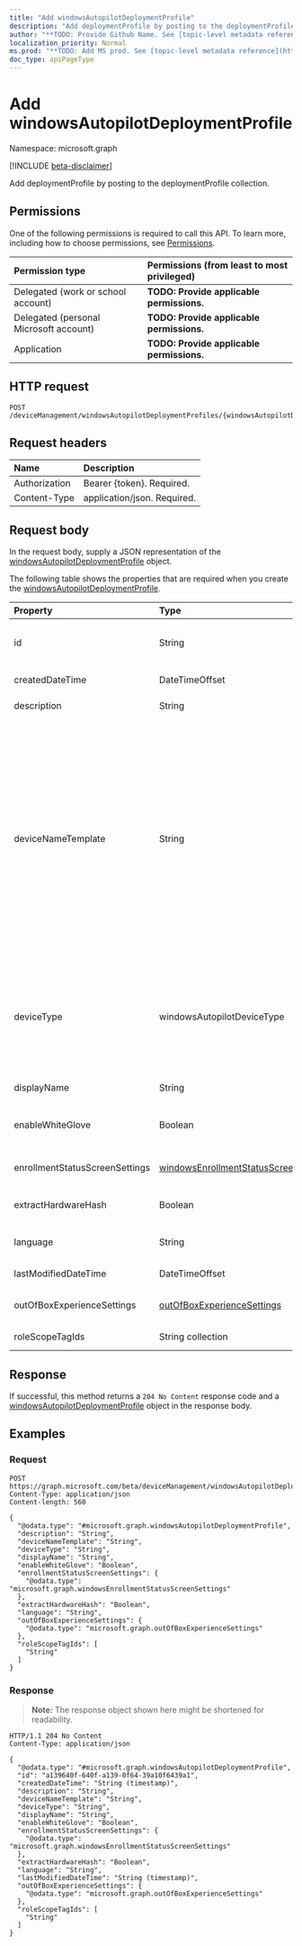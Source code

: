 ```yaml
---
title: "Add windowsAutopilotDeploymentProfile"
description: "Add deploymentProfile by posting to the deploymentProfile collection."
author: "**TODO: Provide Github Name. See [topic-level metadata reference](https://msgo.azurewebsites.net/add/document/guidelines/metadata.html#topic-level-metadata)**"
localization_priority: Normal
ms.prod: "**TODO: Add MS prod. See [topic-level metadata reference](https://msgo.azurewebsites.net/add/document/guidelines/metadata.html#topic-level-metadata)**"
doc_type: apiPageType
---
```


# Add windowsAutopilotDeploymentProfile
Namespace: microsoft.graph

[!INCLUDE [beta-disclaimer](../../includes/beta-disclaimer.md)]

Add deploymentProfile by posting to the deploymentProfile collection.

## Permissions
One of the following permissions is required to call this API. To learn more, including how to choose permissions, see [Permissions](/graph/permissions-reference).

|Permission type|Permissions (from least to most privileged)|
|:---|:---|
|Delegated (work or school account)|**TODO: Provide applicable permissions.**|
|Delegated (personal Microsoft account)|**TODO: Provide applicable permissions.**|
|Application|**TODO: Provide applicable permissions.**|

## HTTP request

<!-- {
  "blockType": "ignored"
}
-->
``` http
POST /deviceManagement/windowsAutopilotDeploymentProfiles/{windowsAutopilotDeploymentProfileId}/assignedDevices/{windowsAutopilotDeviceIdentityId}/deploymentProfile/$ref
```

## Request headers
|Name|Description|
|:---|:---|
|Authorization|Bearer {token}. Required.|
|Content-Type|application/json. Required.|

## Request body
In the request body, supply a JSON representation of the [windowsAutopilotDeploymentProfile](../resources/windowsautopilotdeploymentprofile.md) object.

The following table shows the properties that are required when you create the [windowsAutopilotDeploymentProfile](../resources/windowsautopilotdeploymentprofile.md).

|Property|Type|Description|
|:---|:---|:---|
|id|String|**TODO: Add Description** Inherited from [entity](../resources/entity.md)|
|createdDateTime|DateTimeOffset|Profile creation time|
|description|String|Description of the profile|
|deviceNameTemplate|String|The template used to name the AutoPilot Device. This can be a custom text and can also contain either the serial number of the device, or a randomly generated number. The total length of the text generated by the template can be no more than 15 characters.|
|deviceType|windowsAutopilotDeviceType|The AutoPilot device type that this profile is applicable to. Possible values are: `windowsPc`, `surfaceHub2`, `holoLens`.|
|displayName|String|Name of the profile|
|enableWhiteGlove|Boolean|Enable Autopilot White Glove for the profile.|
|enrollmentStatusScreenSettings|[windowsEnrollmentStatusScreenSettings](../resources/windowsenrollmentstatusscreensettings.md)|Enrollment status screen setting|
|extractHardwareHash|Boolean|HardwareHash Extraction for the profile|
|language|String|Language configured on the device|
|lastModifiedDateTime|DateTimeOffset|Profile last modified time|
|outOfBoxExperienceSettings|[outOfBoxExperienceSettings](../resources/outofboxexperiencesettings.md)|Out of box experience setting|
|roleScopeTagIds|String collection|Scope tags for the profile.|



## Response

If successful, this method returns a `204 No Content` response code and a [windowsAutopilotDeploymentProfile](../resources/windowsautopilotdeploymentprofile.md) object in the response body.

## Examples

### Request
<!-- {
  "blockType": "request",
  "name": "create_windowsautopilotdeploymentprofile_from_"
}
-->
``` http
POST https://graph.microsoft.com/beta/deviceManagement/windowsAutopilotDeploymentProfiles/{windowsAutopilotDeploymentProfileId}/assignedDevices/{windowsAutopilotDeviceIdentityId}/deploymentProfile/$ref
Content-Type: application/json
Content-length: 560

{
  "@odata.type": "#microsoft.graph.windowsAutopilotDeploymentProfile",
  "description": "String",
  "deviceNameTemplate": "String",
  "deviceType": "String",
  "displayName": "String",
  "enableWhiteGlove": "Boolean",
  "enrollmentStatusScreenSettings": {
    "@odata.type": "microsoft.graph.windowsEnrollmentStatusScreenSettings"
  },
  "extractHardwareHash": "Boolean",
  "language": "String",
  "outOfBoxExperienceSettings": {
    "@odata.type": "microsoft.graph.outOfBoxExperienceSettings"
  },
  "roleScopeTagIds": [
    "String"
  ]
}
```


### Response
>**Note:** The response object shown here might be shortened for readability.
<!-- {
  "blockType": "response",
  "truncated": true,
  "@odata.type": "microsoft.graph.windowsAutopilotDeploymentProfile"
}
-->
``` http
HTTP/1.1 204 No Content
Content-Type: application/json

{
  "@odata.type": "#microsoft.graph.windowsAutopilotDeploymentProfile",
  "id": "a139640f-640f-a139-0f64-39a10f6439a1",
  "createdDateTime": "String (timestamp)",
  "description": "String",
  "deviceNameTemplate": "String",
  "deviceType": "String",
  "displayName": "String",
  "enableWhiteGlove": "Boolean",
  "enrollmentStatusScreenSettings": {
    "@odata.type": "microsoft.graph.windowsEnrollmentStatusScreenSettings"
  },
  "extractHardwareHash": "Boolean",
  "language": "String",
  "lastModifiedDateTime": "String (timestamp)",
  "outOfBoxExperienceSettings": {
    "@odata.type": "microsoft.graph.outOfBoxExperienceSettings"
  },
  "roleScopeTagIds": [
    "String"
  ]
}
```

